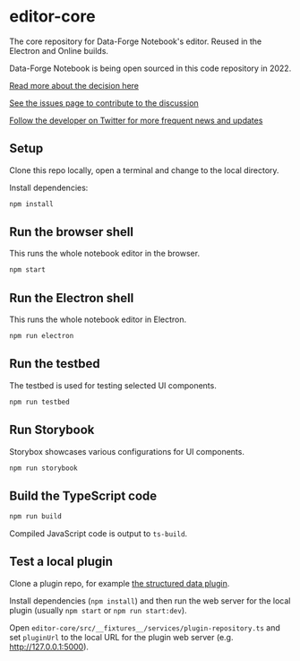 # editor-core

The core repository for Data-Forge Notebook's editor. Reused in the Electron and Online builds.

Data-Forge Notebook is being open sourced in this code repository in 2022.

[Read more about the decision here](https://github.com/data-forge-notebook/wiki/wiki/Future-Plans)

[See the issues page to contribute to the discussion](https://github.com/data-forge-notebook/editor-core/issues)

[Follow the developer on Twitter for more frequent news and updates](https://twitter.com/codecapers)

## Setup 

Clone this repo locally, open a terminal and change to the local directory.

Install dependencies:

```bash
npm install
```

## Run the browser shell

This runs the whole notebook editor in the browser.

```bash
npm start
```

## Run the Electron shell

This runs the whole notebook editor in Electron.

```bash
npm run electron
```

## Run the testbed

The testbed is used for testing selected UI components.

```bash
npm run testbed
```

## Run Storybook

Storybox showcases various configurations for UI components.

```bash
npm run storybook
```

## Build the TypeScript code

```bash
npm run build
```

Compiled JavaScript code is output to `ts-build`.

## Test a local plugin

Clone a plugin repo, for example
[the structured data plugin](https://github.com/data-forge-notebook/output-plugin-structured-data).

Install dependencies (`npm install`) and then run the web server for the local plugin (usually `npm start` or `npm run start:dev`).


Open `editor-core/src/__fixtures__/services/plugin-repository.ts` and set `pluginUrl` to the local URL for the plugin web server (e.g.  http://127.0.0.1:5000).